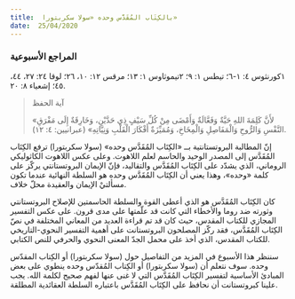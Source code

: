 ```yaml
---
title:  بالكِتَاب المُقَدَّس وحده «سولا سكربتورا»
date:  25/04/2020
---
```


### المراجع الأسبوعية
١كورنثوس ٤: ١-٦؛ تيطس ١: ٩؛ ٢تيموثاوس ١: ١٣؛ مرقس ١٢: ١٠، ٢٦؛ لوقا ٢٤: ٢٧، ٤٤، ٤٥؛ إشعياء ٨: ٢٠.

> <p>آية الحفظ</p>
> «لأَنَّ كَلِمَةَ اللهِ حَيَّةٌ وَفَعَّالَةٌ وَأَمْضَى مِنْ كُلِّ سَيْفٍ ذِي حَدَّيْنِ، وَخَارِقَةٌ إِلَى مَفْرَقِ النَّفْسِ وَالرُّوحِ وَالْمَفَاصِلِ وَالْمِخَاخِ، وَمُمَيِّزَةٌ أَفْكَارَ الْقَلْبِ وَنِيَّاتِهِ» (عبرانيين: ٤: ١٢).

إنّ المطالبة البروتستانتية بــ «الكِتَاب المُقَدَّس وحده» (سولا سكربتورا) ترفع الكِتَاب المُقَدَّس إلى المصدر الوحيد والحاسم لعلم اللاهوت. وعلى عكس اللاهوت الكاثوليكي الروماني، الذي يشدّد على الكِتَاب المُقَدَّس والتقاليد، فإنّ الإيمان البروتستانتي يركّز على كلمة «وحده»، وهذا يعني أن الكِتَاب المُقَدَّس وحده هو السلطة النهائية عندما تكون مسألتيْ الإيمان والعقيدة محلّ خلاف.

كان الكِتَاب المُقَدَّس هو الذي أعطى القوة والسلطة الحاسمتين للإصلاح البروتستانتي وثورته ضد روما والأخطاء التي كانت قد علّمتها على مدى قرون. على عكس التفسير المجازي للكتاب المقدس، حيث كان قد تم قراءة العديد من المعاني المختلفة في نصّ الكِتَاب المُقَدَّس، فقد ركّز المصلحون البروتستانت على أهمية التفسير النحوي-التاريخي للكتاب المقدس، الذي أخذ على محمل الجدّ المعنى النحوي والحرفي للنص الكتابي.

سننظر هذا الأسبوع في المزيد من التفاصيل حول (سولا سكربتورا) أو الكِتاب المقدّس وحده. سوف نتعلم أن (سولا سكربتورا) أو الكِتاب المُقدّس وحده ينطوي على بعض المبادئ الأساسية لتفسير الكِتَاب المُقَدَّس التي لا غنى عنها لفهم صحيح لكلمة الله. يجب علينا كبروتستانت أن نحافظ على الكِتَاب المُقَدَّس باعتباره السلطة العقائدية المطلقة.